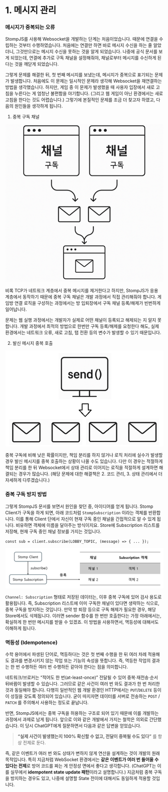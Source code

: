 # 1. 메시지 관리

### 메시지가 중복되는 오류

StompJS를 사용해 Websocket을 개발하는 단계는 처음이었습니다. 때문에 연결을 수립하는 것부터 수행하였습니다. 처음에는 연결만 하면 바로 메시지 수신을 하는 줄 알았더니, 그것만으로는 메시지 수신을 못하는 것을 알게 되었습니다. 나중에 공식 문서를 보게 되었는데, 연결에 추가로 구독 채널을 설정해줘야, 채널로부터 메시지를 수신하게 된다는 것을 깨닫게 되었습니다.

그렇게 문제를 해결한 뒤, 첫 번째 메시지를 보냈는데, 메시지가 중복으로 표기되는 문제가 발생합니다. 처음에도 이 문제는 일시적인 문제라 생각해 Websocket을 재연결하는 방법을 생각했습니다. 하지만, 게임 중 이 문제가 발생했을 때 사용자 입장에서 새로 고침을 누른다는 게 엄청난 불편함을 야기합니다. (그리고 웹 게임이 아닌 환경에서는 새로 고침을 한다는 것도 어렵습니다.) 그렇기에 본질적인 문제를 조금 더 찾고자 하였고, 다음의 원인들을 생각하게 됩니다.

1. 중복 구독 채널

![multiple_subscriptions.png](multiple_subscriptions.png)

비록 TCP가 네트워크 계층에서 중복 메시지를 제거한다고 하지만, StompJS가 응용 계층에서 동작하기 때문에 중복 구독 채널은 개발 과정에서 직접 관리해줘야 합니다. 게임방 연결 로직을 구성하는 과정에서는 방 입퇴장에서 구독 채널 등록/해제가 빈번하게 일어납니다.

문제는 웹 실행 과정에서는 개발자가 실제로 어떤 채널이 등록되고 해제되는 지 알지 못합니다. 개발 과정에서 최적의 방법으로 한번만 구독 등록/해제를 요청한다 해도, 실제 환경에서는 네트워크 오류, 새로 고침, 탭 전환 등의 변수가 발생할 수 있기 때문입니다.

2. 발신 메시지 중복 호출

![multiple_sender.png](multiple_sender.png)

중복 구독에 비해 낮은 확률이지만, 책임 분리를 하지 않거나 로직 처리에 실수가 발생할 경우 발신 메시지를 중복 호출하는 상황이 나올 수도 있습니다. 다만 이 경우는 적절하게 책임 분리를 한 뒤 Websocket에서 상태 관리로 이어지는 로직을 적절하게 설계하면 해결되는 경우가 많습니다. (해당 문제에 대한 해결책은 2. 코드 관리, 3. 상태 관리에서 더 자세하게 다루겠습니다.)

### 중복 구독 방지 방법

그렇게 StompJS 문서를 보면서 원인을 찾던 중, 아이디어를 얻게 됩니다. Stomp Client가 구독을 하게 되면, 아래 코드처럼 `StompSubscription` 이라는 객체를 반환합니다. 이를 통해 Client 단에서 자신이 현재 구독 중인 채널을 간접적으로 알 수 있게 됩니다. 비유하면 객체에 이름을 달아주는 방식이지요. Store에 Subscription 리스트를 저장해, 현재 구독 중인 채널 정보를 가지는 것입니다.

```tsx
const sub = client.subscribe(LOBBY_TOPIC, (message) => { ... });
```

![sub_registration.png](sub_registration.png)

`Channel: Subscription` 형태로 저장된 데이터는, 이후 중복 구독에 있어 검사 용도로 활용됩니다. 즉, Subscription 리스트에 이미 구독한 채널이 있다면 생략하는 식으로, 중복 구독을 방지하는 것입니다. 만약 방 퇴장 등으로 구독 해제가 필요한 경우, 해당 Store에서도 삭제됩니다. 이러면 sender 함수를 한 번만 호출한다는 가정 아래에서는, 확실하게 한 번만 메시지를 받을 수 있겠죠. 이 방법을 사용하면서, 멱등성에 대해서도 이해하게 됩니다.

### **멱등성 (Idempotence)**

수학 용어에서 파생된 단어로, 멱등하다는 것은 첫 번째 수행을 한 뒤 여러 차례 적용해도 결과를 변경시키지 않는 작업 또는 기능의 속성을 뜻합니다. 즉, 멱등한 작업의 결과는 한 번 수행하든 여러 번 수행하든 같아야 한다는 점을 의미합니다.

네트워크/브로커는 “적어도 한 번(at-least-once)” 전달될 수 있어 중복·재전송·순서 뒤바뀜이 발생할 수 있습니다. 그러므로 같은 사건이 여러 번 와도 결과가 한 번 처리한 것과 동일해야 합니다. 다행히 일반적인 웹 개발 환경인 HTTP에서는 `PUT`/`DELETE` 등이 이 성질을 갖도록 정의되어 있습니다. 굳이 따지자면 데이터를 서버로 전송하는 `POST` / `PATCH` 를 주의해서 사용하는 정도로 끝납니다.

반면, StompJS에서는 중복 구독을 허용하는 구조로 되어 있기 때문에 이를 개발하는 과정에서 과제로 남게 됩니다. 앞으로 이와 같은 개발에서 가지는 철학은 의외로 간단했습니다. 이 당시 ChatGPT에게 질문하면서 다음과 같은 답변을 얻었습니다.

> **“실제 사건이 발생했는지 100% 확신할 수 없고, 전달이 중복될 수도 있다”** 를 항상 전제로 둔다.



즉, 같은 이벤트가 여러 번 와도 상태가 변하지 않게 연산을 설계하는 것이 개발의 원래 목적입니다. 특히 지금처럼 WebSocket 환경에서는 **같은 이벤트가 여러 번 들어올 수 있다는 전제**로 방어 코드를 짜는 게 안정성 면에서 좋다고 생각합니다. (ChatGPT는 이를 실무에서 **idempotent state update 패턴**이라고 설명합니다.) 지금처럼 중복 구독을 방지하는 경우도 있고, 나중에 설명할 State 전이에 대해서도 동일하게 적용할 것입니다.